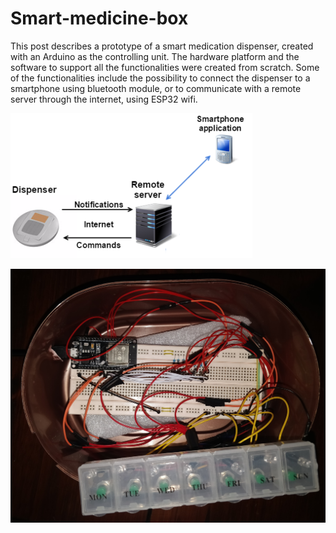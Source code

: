# Smart-medicine-box


This post describes a prototype of a smart medication dispenser, created with an Arduino as the controlling unit. The hardware platform and the software to support all the functionalities were created from scratch. Some of the functionalities include the possibility to connect the dispenser to a smartphone using bluetooth module, or to communicate with a remote server through the internet, using ESP32 wifi.



![alt text](https://github.com/DanShfaim/Smart-medicine-box/blob/master/Architecture.png?raw=true)

![alt text](https://github.com/DanShfaim/Smart-medicine-box/blob/master/Box.jpg?raw=true)
